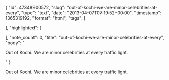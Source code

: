{
  "id": 47348900572,
  "slug": "out-of-kochi-we-are-minor-celebrities-at-every",
  "type": "text",
  "date": "2013-04-07T07:19:52+00:00",
  "timestamp": 1365319192,
  "format": "html",
  "tags": [

  ],
  "highlighted": [

  ],
  "note_count": 0,
  "title": "out-of-kochi-we-are-minor-celebrities-at-every",
  "body": "<p>Out of Kochi. We are minor celebrities at every traffic light.</p>"
}

<p>Out of Kochi. We are minor celebrities at every traffic light.</p>
